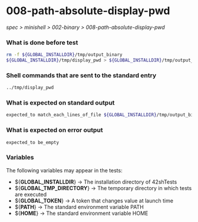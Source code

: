 # 008-path-absolute-display-pwd

*spec > minishell > 002-binary > 008-path-absolute-display-pwd*

### What is done before test

```bash
rm -f ${GLOBAL_INSTALLDIR}/tmp/output_binary
${GLOBAL_INSTALLDIR}/tmp/display_pwd > ${GLOBAL_INSTALLDIR}/tmp/output_binary
```

### Shell commands that are sent to the standard entry

```bash
../tmp/display_pwd

```

### What is expected on standard output

```bash
expected_to match_each_lines_of_file ${GLOBAL_INSTALLDIR}/tmp/output_binary
```

### What is expected on error output

```bash
expected_to be_empty
```

### Variables

The following variables may appear in the tests:

* ${**GLOBAL_INSTALLDIR**} -> The installation directory of 42shTests
* ${**GLOBAL_TMP_DIRECTORY**} -> The temporary directory in which tests are executed
* ${**GLOBAL_TOKEN**} -> A token that changes value at launch time
* ${**PATH**} -> The standard environment variable PATH
* ${**HOME**} -> The standard environment variable HOME
